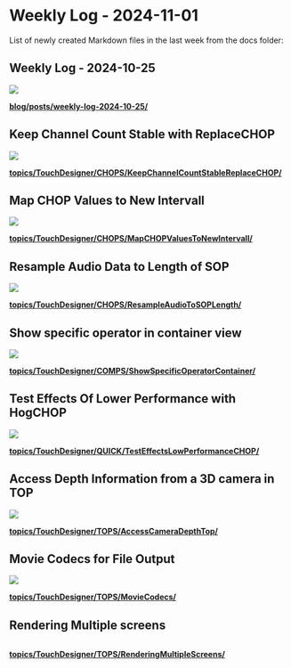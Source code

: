 # Weekly Log - 2024-11-01

List of newly created Markdown files in the last week from the docs folder:

## Weekly Log - 2024-10-25
![](https://levoxtrip.github.io/TKB/blog/posts/img/figure.jpg)



**[blog/posts/weekly-log-2024-10-25/](https://levoxtrip.github.io/TKB/blog/posts/weekly-log-2024-10-25/)**

## Keep Channel Count Stable with ReplaceCHOP
![](https://levoxtrip.github.io/TKB/topics/TouchDesigner/CHOPS/img/KeepChannelCountStable.png)



**[topics/TouchDesigner/CHOPS/KeepChannelCountStableReplaceCHOP/](https://levoxtrip.github.io/TKB/topics/TouchDesigner/CHOPS/KeepChannelCountStableReplaceCHOP/)**

## Map CHOP Values to New Intervall
![](https://levoxtrip.github.io/TKB/topics/TouchDesigner/CHOPS/img/MapCHOPValuesNewInterval.png)



**[topics/TouchDesigner/CHOPS/MapCHOPValuesToNewIntervall/](https://levoxtrip.github.io/TKB/topics/TouchDesigner/CHOPS/MapCHOPValuesToNewIntervall/)**

## Resample Audio Data to Length of SOP
![](https://levoxtrip.github.io/TKB/topics/TouchDesigner/CHOPS/img/ResampleAudioToSopLength.png)



**[topics/TouchDesigner/CHOPS/ResampleAudioToSOPLength/](https://levoxtrip.github.io/TKB/topics/TouchDesigner/CHOPS/ResampleAudioToSOPLength/)**

## Show specific operator in container view
![](https://levoxtrip.github.io/TKB/topics/TouchDesigner/COMPS/img/NodeViewContainer.png.png)



**[topics/TouchDesigner/COMPS/ShowSpecificOperatorContainer/](https://levoxtrip.github.io/TKB/topics/TouchDesigner/COMPS/ShowSpecificOperatorContainer/)**

## Test Effects Of Lower Performance with HogCHOP
![](https://levoxtrip.github.io/TKB/topics/TouchDesigner/QUICK/img/TestEffectsLOwPerformance.png)



**[topics/TouchDesigner/QUICK/TestEffectsLowPerformanceCHOP/](https://levoxtrip.github.io/TKB/topics/TouchDesigner/QUICK/TestEffectsLowPerformanceCHOP/)**

## Access Depth Information from a 3D camera in TOP
![](https://levoxtrip.github.io/TKB/topics/TouchDesigner/TOPS/img/AccesCameraDepth.png)



**[topics/TouchDesigner/TOPS/AccessCameraDepthTop/](https://levoxtrip.github.io/TKB/topics/TouchDesigner/TOPS/AccessCameraDepthTop/)**

## Movie Codecs for File Output
![](https://levoxtrip.github.io/TKB/topics/TouchDesigner/TOPS/img/AccesCameraDepth.png)



**[topics/TouchDesigner/TOPS/MovieCodecs/](https://levoxtrip.github.io/TKB/topics/TouchDesigner/TOPS/MovieCodecs/)**

## Rendering Multiple screens
![]()



**[topics/TouchDesigner/TOPS/RenderingMultipleScreens/](https://levoxtrip.github.io/TKB/topics/TouchDesigner/TOPS/RenderingMultipleScreens/)**


